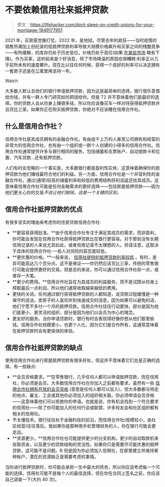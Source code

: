 # 不要依赖信用社来抵押贷款

> 原文：<https://lifehacker.com/dont-sleep-on-credit-unions-for-your-mortgage-1849177951>

2021 年，买房感觉像打仗。2022 年，是地狱。尽管去年的疯狂——当时疫情的销售热潮加上创纪录的低抵押贷款利率导致大规模价格飙升和买家之间的残酷竞争——有所缓解，的库存仍处于历史低位，价格仍处于高位(如果 [在某些市场](https://www.yahoo.com/video/housing-prices-expected-drop-cities-220122194.html) 略有下降)。作为买家，这听起来是个好消息，除了市场降温的原因也很糟糕:利率正以几乎前所未有的速度攀升。现在比以往任何时候，获得一个良好的利率可以决定拥有一套房子还是在公寓里再坚持一年。

Watch

大多数人默认去他们的银行申请抵押贷款，因为这是最简单的选择，银行很乐意借给你钱，并有一群人专门研究如何把钱给你。但是 T2 并不意味着他们是最好的选择。你的贷款人会从你身上赚很多钱，所以你应该像买车一样对待获得抵押贷款并且货比三家。如果你正在购买抵押贷款，你绝对不应该睡在信用合作社。

## 什么是信用合作社？

信用合作社是其成员拥有的金融合作社。有由成千上万的人甚至公司拥有和经营的非常大的信用合作社，也有由一个组织或一群个人创建的小得多的信用合作社。信用合作社通常提供许多与银行相同的服务，包括储蓄和支票账户、自动提款卡和位置、汽车贷款...还有抵押贷款。

人们有时会忽略的一个事实是，大多数银行都是盈利性实体，这意味着确保你的抵押贷款为他们赚钱最符合他们的利益。另一方面，信用合作社是一个非营利性的金融合作社，通过(通常)较高的储蓄利率和较低的费用结构将利润返还给其成员。这意味着信用合作社可能是任何金融需求的更好选择——包括房屋抵押贷款——因为他们更关心你的交易*不会让他们赔钱，这是一个关键的区别。*

## 信用合作社抵押贷款的优点

有很多坚实的理由来考虑你的住房贷款信用合作社:

*   **更容易获得批准。**由于信用合作社专注于满足其成员的需求，而非盈利，你可能会发现在信用合作社获得抵押贷款比在银行更容易。对于那些没有长期信用记录的人来说尤其如此，或者信用记录不太理想的人。但请注意，这取决于具体的信用合作社-一些人对风险的容忍度较低。
*   **更优惠的价格。**一般来说， [信用社提供的抵押贷款利率较低](https://www.fool.com/the-ascent/research/credit-union-vs-bank-mortgage-interest-rates/) 。有时，差异可能高达几个百分点。这不是保证——你仍然应该货比三家，传统的零售银行可能会提供更好的交易。但是总的来说，你可以通过信用合作社存一点，或者存一大笔。
*   **更少的费用。**信用合作社旨在为其成员的利益服务，而不是试图从你身上榨取最后一点利润，所以他们通常收取越来越低的费用。
*   更快的关闭。任何通过银行获得抵押贷款的人都知道，说贷款过程缓慢是一种保守的说法。卖房子的人喜欢听到快速成交的消息，因为如果可以避免的话，他们宁愿不多付一个月的抵押贷款。信用合作社往往行动更快，部分是因为他们是更小、更灵活的组织，部分是因为他们以会员为中心的理念。
*   更友好的服务。当你申请贷款时，银行有时会表现得好像你想从他们那里偷钱。信用合作社规模更小，也更个人化，因为它们是合作所有，这通常意味着在抵押贷款时会有更愉快的体验。

## 信用合作社抵押贷款的缺点

使用信用合作社进行房屋抵押贷款有很多好处，但这并不意味着它们总是正确的选择。有一些缺点:

*   **会员资格要求。**在零售银行，几乎任何人都可以申请抵押贷款，而在信用社，你必须是会员。大多数信用合作社在你加入之前都有要求。虽然有一些 [信用合作社拥有开放的会员资格](https://www.businessinsider.com/personal-finance/credit-unions-anyone-can-join) (意思是任何人都可以加入)，但大多数都与特定的地点、雇主、工会或其他你必须加入的组织相关联。你必须申请会员资格——这意味着他们可以拒绝你的申请。也就是说，你有机会找到一个符合要求的信用社——除了你可能加入的任何行会或联盟，许多校友会和社区组织都有相关的信用社。
*   不太懂技术。银行往往处于金融科技的前沿，而信用合作社(规模较小，由社区经营)往往落后。我如果你是那种用手机管理财务的人，你在银行可能会更走运。
*   **资源更少。**信用合作社也可能提供更少的分支机构，更少的自动取款机来存取资金，以及更少的贷款结构的灵活性。如果你只是需要尽可能优惠的抵押贷款，这可能不是问题。B 但是因为你必须加入信用社，在那里建立并维持某种账户，潜在的资源缺乏是需要考虑的事情。

当你进行抵押贷款时，你可能会承担一生中最大的债务，所以你应该考虑每一个可能的选择。信用社可能不是每个人的最佳选择，但在你在合同上签名之前，你应该自己调查一下(大约 40 次)。